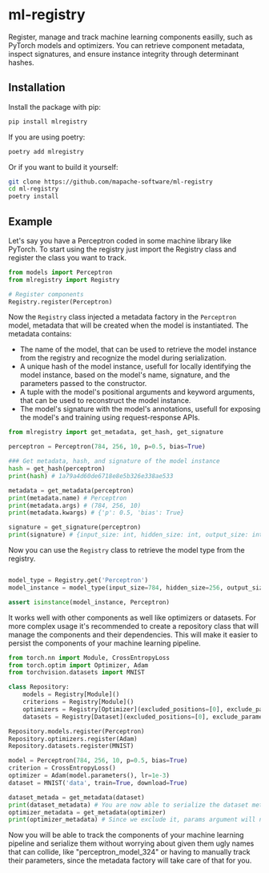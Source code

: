 # ml-registry

Register, manage and track machine learning components easilly, such as PyTorch models and optimizers. You can retrieve component metadata, inspect signatures, and ensure instance integrity through determinant hashes.

## Installation

Install the package with pip:

```bash
pip install mlregistry
```

If you are using poetry:

```bash
poetry add mlregistry
```

Or if you want to build it yourself:

```bash
git clone https://github.com/mapache-software/ml-registry
cd ml-registry
poetry install
```

## Example

Let's say you have a Perceptron coded in some machine library like PyTorch. To start using the registry just import the Registry class and register the class you want to track.

```python
from models import Perceptron
from mlregistry import Registry

# Register components
Registry.register(Perceptron)

```

Now the `Registry` class injected a metadata factory in the `Perceptron` model, metadata that will be created when the model is instantiated. The metadata contains:


- The name of the model, that can be used to retrieve the model instance from the registry and recognize the model during serialization.
- A unique hash of the model instance, usefull for locally identifying the model instance, based on the model's name, signature, and the parameters passed to the constructor.
- A tuple with the model's positional arguments and keyword arguments, that can be used to reconstruct the model instance.
- The model's signature with the model's annotations, usefull for exposing the model's and training using request-response APIs.

```python
from mlregistry import get_metadata, get_hash, get_signature

perceptron = Perceptron(784, 256, 10, p=0.5, bias=True)

### Get metadata, hash, and signature of the model instance
hash = get_hash(perceptron)
print(hash) # 1a79a4d60de6718e8e5b326e338ae533

metadata = get_metadata(perceptron)
print(metadata.name) # Perceptron
print(metadata.args) # (784, 256, 10)
print(metadata.kwargs) # {'p': 0.5, 'bias': True}

signature = get_signature(perceptron)
print(signature) # {input_size: int, hidden_size: int, output_size: int, p: float, bias: bool}

```

Now you can use the `Registry` class to retrieve the model type from the registry.

```python

model_type = Registry.get('Perceptron')
model_instance = model_type(input_size=784, hidden_size=256, output_size=10, p=0.5, bias=True)

assert isinstance(model_instance, Perceptron)

```

It works well with other components as well like optimizers or datasets. For more complex usage it's recommended to create a repository class that will manage the components and their dependencies. This will make it easier to persist the components of your machine learning pipeline.

```python
from torch.nn import Module, CrossEntropyLoss
from torch.optim import Optimizer, Adam
from torchvision.datasets import MNIST

class Repository:
    models = Registry[Module]()
    criterions = Registry[Module]()
    optimizers = Registry[Optimizer](excluded_positions=[0], exclude_parameters={'params'})
    datasets = Registry[Dataset](excluded_positions=[0], exclude_parameters={'root', 'download'})

Repository.models.register(Perceptron)
Repository.optimizers.register(Adam)
Repository.datasets.register(MNIST)

model = Perceptron(784, 256, 10, p=0.5, bias=True)
criterion = CrossEntropyLoss()
optimizer = Adam(model.parameters(), lr=1e-3)
dataset = MNIST('data', train=True, download=True)

dataset_metada = get_metadata(dataset)
print(dataset_metadata) # You are now able to serialize the dataset metadata!
optimizer_metadata = get_metadata(optimizer)
print(optimizer_metadata) # Since we exclude it, params argument will not be present in the metadata
```

Now you will be able to track the components of your machine learning pipeline and serialize them without worrying about given them ugly names that can collide, like "perceptron_model_324" or having to manually track their parameters, since the metadata factory will take care of that for you.
